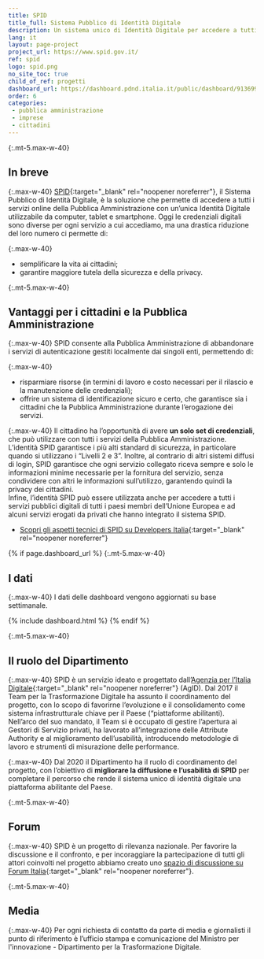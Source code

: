 ```yaml
---
title: SPID
title_full: Sistema Pubblico di Identità Digitale
description: Un sistema unico di Identità Digitale per accedere a tutti i servizi della Pubblica Amministrazione in modo semplice e sicuro
lang: it
layout: page-project
project_url: https://www.spid.gov.it/
ref: spid
logo: spid.png
no_site_toc: true
child_of_ref: progetti
dashboard_url: https://dashboard.pdnd.italia.it/public/dashboard/91369902-9c46-42e9-94c6-1a8b1c92d6c4
order: 6
categories:
 - pubblica amministrazione
 - imprese
 - cittadini
---
```


{:.mt-5.max-w-40}
## In breve

{:.max-w-40}
[SPID](https://www.spid.gov.it/){:target="_blank" rel="noopener noreferrer"}, il Sistema Pubblico di Identità Digitale, è la soluzione che permette di accedere a tutti i servizi online della Pubblica Amministrazione con un’unica Identità Digitale utilizzabile da computer, tablet e smartphone. Oggi le credenziali digitali sono diverse per ogni servizio a cui accediamo, ma una drastica riduzione del loro numero ci permette di:

{:.max-w-40}
* semplificare la vita ai cittadini;
* garantire maggiore tutela della sicurezza e della privacy.

{:.mt-5.max-w-40}
## Vantaggi per i cittadini e la Pubblica Amministrazione

{:.max-w-40}
SPID consente alla Pubblica Amministrazione di abbandonare i servizi di autenticazione gestiti localmente dai singoli enti, permettendo di:

{:.max-w-40}
* risparmiare risorse (in termini di lavoro e costo necessari per il rilascio e la manutenzione delle credenziali);
* offrire un sistema di identificazione sicuro e certo, che garantisce sia i cittadini che la Pubblica Amministrazione durante l’erogazione dei servizi.

{:.max-w-40}
Il cittadino ha l’opportunità di avere **un solo set di credenziali**, che può utilizzare con tutti i servizi della Pubblica Amministrazione. L’identità SPID garantisce i più alti standard di sicurezza, in particolare quando si utilizzano i “Livelli 2 e 3”. Inoltre, al contrario di altri sistemi diffusi di login, SPID garantisce che ogni servizio collegato riceva sempre e solo le informazioni minime necessarie per la fornitura del servizio, senza condividere con altri le informazioni sull’utilizzo, garantendo quindi la privacy dei cittadini.  
Infine, l’identità SPID può essere utilizzata anche per accedere a tutti i servizi pubblici digitali di tutti i paesi membri dell’Unione Europea e ad alcuni servizi erogati da privati che hanno integrato il sistema SPID.

* [Scopri gli aspetti tecnici di SPID su Developers Italia](https://developers.italia.it/it/spid/){:target="_blank" rel="noopener noreferrer"}

{% if page.dashboard_url %}
{:.mt-5.max-w-40}
## I dati

{:.max-w-40}
I dati delle dashboard vengono aggiornati su base settimanale.

{% include dashboard.html %}
{% endif %}

{:.mt-5.max-w-40}
## Il ruolo del Dipartimento

{:.max-w-40}
SPID è un servizio ideato e progettato dall’[Agenzia per l’Italia Digitale](http://www.agid.gov.it){:target="_blank" rel="noopener noreferrer"} (AgID). Dal 2017 il Team per la Trasformazione Digitale ha assunto il coordinamento del progetto, con lo scopo di favorirne l’evoluzione e il consolidamento come sistema infrastrutturale chiave per il Paese (“piattaforme abilitanti).  
Nell’arco del suo mandato, il Team si è occupato di gestire l’apertura ai Gestori di Servizio privati, ha lavorato all’integrazione delle Attribute Authority e al miglioramento dell’usabilità, introducendo metodologie di lavoro e strumenti di misurazione delle performance.

{:.max-w-40}
Dal 2020 il Dipartimento ha il ruolo di coordinamento del progetto, con l’obiettivo di **migliorare la diffusione e l’usabilità di SPID** per completare il percorso che rende il sistema unico di identità digitale una piattaforma abilitante del Paese. 

{:.mt-5.max-w-40}
## Forum

{:.max-w-40}
SPID è un progetto di rilevanza nazionale. Per favorire la discussione e il confronto, e per incoraggiare la partecipazione di tutti gli attori coinvolti nel progetto abbiamo creato uno [spazio di discussione su Forum Italia](https://forum.italia.it/c/spid){:target="_blank" rel="noopener noreferrer"}.

{:.mt-5.max-w-40}
## Media

{:.max-w-40}
Per ogni richiesta di contatto da parte di media e giornalisti il punto di riferimento è l’ufficio stampa e comunicazione del Ministro per l'innovazione - Dipartimento per la Trasformazione Digitale. 

